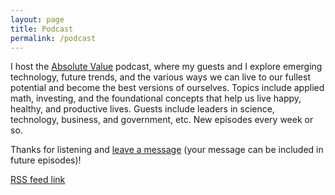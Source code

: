 ```yaml
---
layout: page
title: Podcast
permalink: /podcast
---
```


<head>
<link href='http://www.danielyling.com/feed.xml' rel='alternate' type='application/atom+xml'>
</head>

I host the [Absolute Value](https://anchor.fm/daniel-ling) podcast, where my guests and I explore emerging technology, future trends, and the various ways we can live to our fullest potential and become the best versions of ourselves. Topics include applied math, investing, and the foundational concepts that help us live happy, healthy, and productive lives. Guests include leaders in science, technology, business, and government, etc. New episodes every week or so.

Thanks for listening and [leave a message](https://anchor.fm/daniel-ling/message) (your message can be included in future episodes)!

[RSS feed link](http://www.danielyling.com/feed.xml)
